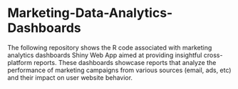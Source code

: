 # Marketing-Data-Analytics-Dashboards
The following repository shows the R code associated with marketing analytics dashboards Shiny Web App aimed at providing insightful cross-platform reports. These dashboards showcase reports that analyze the performance of marketing campaigns from various sources (email, ads, etc) and their impact on user website behavior. 
